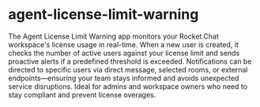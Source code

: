 # agent-license-limit-warning
 The Agent License Limit Warning app monitors your Rocket.Chat workspace's license usage in real-time. When a new user is created, it checks the number of active users against your license limit and sends proactive alerts if a predefined threshold is exceeded. Notifications can be directed to specific users via direct message, selected rooms, or external endpoints—ensuring your team stays informed and avoids unexpected service disruptions. Ideal for admins and workspace owners who need to stay compliant and prevent license overages.

